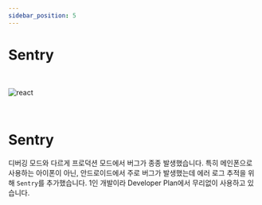 ```yaml
---
sidebar_position: 5
---
```


# Sentry

<br/>

![react](https://tech.kakaopay.com/_astro/sentry.b1d547e1_2rCrRU.png)

<br/>

# Sentry

디버깅 모드와 다르게 프로덕션 모드에서 버그가 종종 발생했습니다.
특히 메인폰으로 사용하는 아이폰이 아닌, 안드로이드에서 주로 버그가 발생했는데 에러 로그 추적을 위해 `Sentry`를 추가했습니다.
1인 개발이라 Developer Plan에서 무리없이 사용하고 있습니다.

<br/>
<br/>
